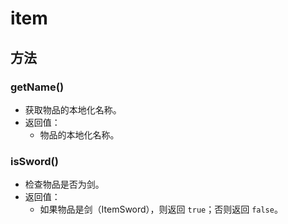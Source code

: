 # item

## 方法

### getName()
- 获取物品的本地化名称。
- 返回值：
  - 物品的本地化名称。

### isSword()
- 检查物品是否为剑。
- 返回值：
  - 如果物品是剑（ItemSword），则返回 `true`；否则返回 `false`。